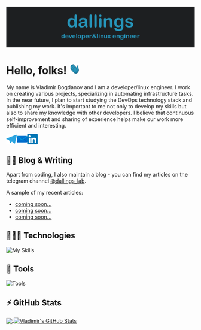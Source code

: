 ![Header](https://raw.githubusercontent.com/dallings/dallings/master/icons/readme_header.png "Header")

# Hello, folks! <img src="icons/wave.gif" width="30px" height="30px" />

My name is Vladimir Bogdanov and I am a developer/linux engineer. I work on creating various projects, specializing in automating infrastructure tasks. In the near future, I plan to start studying the DevOps technology stack and publishing my work. It's important to me not only to develop my skills but also to share my knowledge with other developers. I believe that continuous self-improvement and sharing of experience helps make our work more efficient and interesting.

<a href='https://t.me/dallings'>
<img align="left" width="28" alt="dallings Telegram" src="https://raw.githubusercontent.com/dallings/dallings/master/icons/telegram.svg" />
</a>

<a href="mailto:vd.bogdanov@linuxdev.ru">
<img align="left" width="28" alt="dallings Mail" src="https://raw.githubusercontent.com/dallings/dallings/master/icons/mail.svg" />
</a>

<a href='https://www.linkedin.com/in/dallings'>
<img align="center" alt="Sagar Choudhary Linkedin" width="28" src="https://raw.githubusercontent.com/dallings/dallings/master/icons/linkedin.svg" />
</a>

## ✍🏼 Blog & Writing

Apart from coding, I also maintain a blog - you can find my articles on the telegram channel [@dallings_lab](https://t.me/dallings_lab).

A sample of my recent articles:

<!-- BLOG-POST-LIST:START -->
- [coming soon...](https://)
- [coming soon...](https://)
- [coming soon...](https://)
<!-- BLOG-POST-LIST:END -->

## 👨🏼‍💻 Technologies
![My Skills](https://skillicons.dev/icons?i=py,flask,bash,postgres,ansible,docker,nginx,git,html&theme=dark)

## 🔧 Tools
![Tools](https://skillicons.dev/icons?i=vscode,matlab,linux,github,stackoverflow,ps&theme=dark)

## ⚡️ GitHub Stats

<a href="https://github.com/dallings/dallings">
  <img align="center" src="https://github-readme-stats.vercel.app/api/top-langs/?username=dallings&title_color=2695ba&text_color=afbac6&icon_color=2695ba&bg_color=1d1f21&border_color=2695ba&card_width=380&langs_count=3" />
</a>

<a href="https://github.com/dallings/dallings">
  <img align="center" src="https://github-readme-stats.vercel.app/api?username=dallings&show_icons=true&line_height=27&count_private=true&title_color=2695ba&text_color=afbac6&icon_color=2695ba&bg_color=1d1f21&border_color=2695ba" alt="Vladimir's GitHub Stats" />
</a>


<!-- Resources -->
<!-- icons: https://github.com/tandpfun/skill-icons -->
<!-- GitHub Stats: https://github.com/anuraghazra/github-readme-stats -->
<!-- Awesome GitHub Profile README: https://github.com/abhisheknaiidu/awesome-github-profile-readme -->